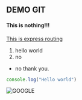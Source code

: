 ## DEMO GIT
#### This is nothing!!!

[This is express routing](https://expressjs.com/en/guide/routing.html "Express")
1. hello world
2. no 
* no thank you.

```javascript
console.log("Hello world")
```

![GOOGLE](https://www.google.com/logos/doodles/2015/googles-new-logo-5078286822539264.3-hp2x.gif "GOOGLE")
